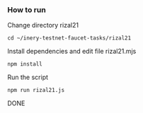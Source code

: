  ### How to run

Change directory rizal21

```shell
cd ~/inery-testnet-faucet-tasks/rizal21
```

Install dependencies and edit file rizal21.mjs 

```shell
npm install
```

Run the script

```
npm run rizal21.js
```
DONE
